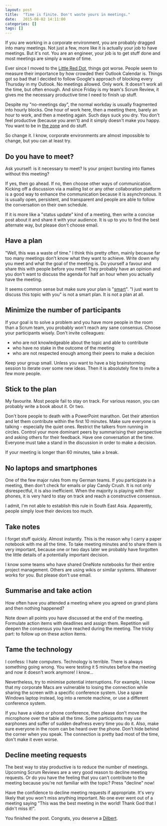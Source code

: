 ```yaml
---
layout: post
title:  "Time is finite. Don't waste yours in meetings."
date:   2015-08-02 14:11:00
categories: []
tags: []
---
```


If you are working in a corporate environment, you are probably dragged into many meetings. Not just a few, more like it is actually your job to have meetings. But it's not. You are an engineer, your job is to get stuff done and most meetings are simply a waste of time.

Ever since I moved to the [Little Red Dot](https://en.wikipedia.org/wiki/Little_red_dot), things got worse. People seem to measure their importance by how crowded their Outlook Calendar is. Things got so bad that I decided to follow Google's approach of blocking every Thursday in my Outlook. No meetings allowed. Only work. It doesn't work all the time, but often enough. And since Friday is my team's Scrum Review, it gives me the necessary productive time I need to finish up stuff.

Despite my "no-meetings day", the normal workday is usually fragmented into hourly blocks. One hour of work here, then a meeting there, barely an hour to work, and then a meeting again. Such days suck you dry. You don't feel productive (because you aren't) and it simply doesn't make you happy. You want to be in [the zone](https://en.wikipedia.org/wiki/Flow_(psychology)) and do stuff.

So change it. I know, corporate environments are almost impossible to change, but you can at least try.

## Do you have to meet?

Ask yourself: is it necessary to meet? Is your project bursting into flames without this meeting?

If yes, then go ahead. If no, then choose other ways of communication. Kicking off a discussion via a mailing list or any other collaboration platform is a good way to enhance the communication because it is asynchronous. It is usually open, persistent, and transparent and people are able to follow the conversation on their own schedule.

If it is more like a "status update" kind of a meeting, then write a concise post about it and share it with your audience. It is up to you to find the best alternate way, but please don't choose email.

## Have a plan

"Well, this was a waste of time." I think this pretty often, mainly because far too many meetings don't know what they want to achieve. Write down why you meet and what the goal of the meeting is. Do yourself a favour and share this with people before you meet! They probably have an opinion and you don't want to discuss the agenda for half an hour when you actually have the meeting.

It seems common sense but make sure your plan is "[smart](https://en.wikipedia.org/wiki/SMART_criteria)". "I just want to discuss this topic with you" is not a smart plan. It is not a plan at all.

## Minimize the number of participants

If your goal is to solve a problem and you have more people in the room than a Scrum team, you probably won't reach any sane consensus.
Choose your participants wisely. Don't invite colleagues:

- who are not knowledgeable about the topic and able to contribute
- who have no stake in the outcome of the meeting
- who are not respected enough among their peers to make a decision

Keep your group small. Unless you want to have a big brainstorming session to iterate over some new ideas. Then it is absolutely fine to invite a few more people.

## Stick to the plan

My favourite. Most people fail to stay on track. For various reason, you can probably write a book about it. Or two.

Don't bore people to death with a PowerPoint marathon. Get their attention and let them contribute within the first 10 minutes. Make sure everyone is talking - especially the quiet ones. Restrict the talkers from running in circles. Control your more dominant peers by summarising their perspective and asking others for their feedback. Have one conversation at the time. Everyone must take a stand in the discussion in order to make a decision.

If your meeting is longer than 60 minutes, take a break.

## No laptops and smartphones

One of the few major rules from my German teams. If you participate in a meeting, then don't check for emails or play Candy Crush. It is not only disrespectful, it is also inefficient. When the majority is playing with their phones, it is very hard to stay on track and reach a constructive consensus.

I admit, I'm not able to establish this rule in South East Asia. Apparently, people simply love their devices too much.

## Take notes

I forget stuff quickly. Almost instantly. This is the reason why I carry a paper notebook with me all the time. To take meeting minutes and to share them is very important, because one or two days later we probably have forgotten the little details of a potentially important decision.

I know some teams who have shared OneNote notebooks for their entire project management. Others are using wikis or similar systems. Whatever works for you. But please don't use email.

## Summarise and take action

How often have you attended a meeting where you agreed on grand plans and then nothing happened?

Note down all points you have discussed at the end of the meeting. Formulate action items with deadlines and assign them. Repetition will deepen the consensus you have reached during the meeting. The tricky part: to follow up on these action items.

## Tame the technology

I confess: I hate computers. Technology is terrible. There is always something going wrong. You were testing it 5 minutes before the meeting and now it doesn't work anymore! I know...

Nevertheless, try to minimise potential interruptions. For example, I know that my corporate Macs are vulnerable to losing the connection while sharing the screen with a specific conference system. Use a spare Windows laptop instead, log into a remote machine, or use a different conference system.

If you have a video or phone conference, then please don't move the microphone over the table all the time. Some participants may use earphones and suffer of sudden deafness every time you do it. Also, make sure everyone in the room can be heard over the phone. Don't hide behind the corner when you speak. The connection is pretty bad most of the time, don't make it even worse.

## Decline meeting requests

The best way to stay productive is to reduce the number of meetings. Upcoming Scrum Reviews are a very good reason to decline meeting requests. Or do you have the feeling that you can't contribute to the meeting because you're not familiar with the topic? Press "decline" now!

Have the confidence to decline meeting requests if appropriate. It's very likely that you won't miss anything important. No one ever went out of a meeting saying "This was the best meeting in the world! Thank God that I didn't miss it!".

You finished the post. Congrats, you deserve a [Dilbert](http://dilbert.com/strip/2001-06-27).
